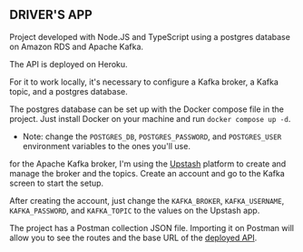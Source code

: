 ## DRIVER'S APP

Project developed with Node.JS and TypeScript using a postgres database on Amazon RDS and Apache Kafka.

The API is deployed on Heroku.

For it to work locally, it's necessary to configure a Kafka broker, a Kafka topic, and a postgres database.

The postgres database can be set up with the Docker compose file in the project. Just install Docker on your machine and run `docker compose up -d`.

- Note: change the `POSTGRES_DB`, `POSTGRES_PASSWORD`, and `POSTGRES_USER` environment variables to the ones you'll use.

for the Apache Kafka broker, I'm using the [Upstash](https://upstash.com/) platform to create and manage the broker and the topics. Create an account and go to the Kafka screen to start the setup.

After creating the account, just change the `KAFKA_BROKER`, `KAFKA_USERNAME`, `KAFKA_PASSWORD`, and `KAFKA_TOPIC` to the values on the Upstash app.

The project has a Postman collection JSON file. Importing it on Postman will allow you to see the routes and the base URL of the [deployed API](https://arkmeds-node-674b5626bc3c.herokuapp.com/).
